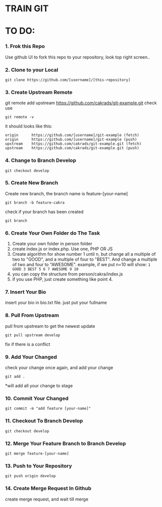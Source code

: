 # TRAIN GIT


# TO DO:

### 1. Frok this Repo
Use github UI to fork this repo to your repository, look top right screen..

### 2. Clone to your Local 
```
git clone https://github.com/[username]/[this-repository]
```

### 3. Create Upstream Remote
git remote add upstream https://github.com/cakrads/git-example.git
check use 
```
git remote -v
```

it should looks like this:
```
origin      https://github.com/[username]/git-example (fetch)
origin      https://github.com/[username]/git-example (push)
upstream    https://github.com/cakrads/git-example.git (fetch)
upstream    https://github.com/cakrads/git-example.git (push)
```

### 4. Change to Branch Develop  
```
git checkout develop
```

### 5. Create New Branch
Create new branch, the branch name is feature-[your-name]
```
git branch -b feature-cakra
```

check if your branch has been created
```
git branch
```

### 6. Create Your Own Folder do The Task
1. Create your own folder in person folder
2. create index.js or index.php. Use one, PHP OR JS
3. Create algorithm for show number 1 until n, 
but change all a multiple of two to "GOOD", and a multiple of four to "BEST".
And change a multiple of two and four to "AWESOME".
example, if we put n=10 will show:
```1 GOOD 3 BEST 5 6 7 AWESOME 9 10```
4. you can copy the structure from person/cakra/index.js
5. if you use PHP, just create something like point 4.

### 7. Insert Your Bio
insert your bio in bio.txt file.
just put your fullname

### 8. Pull From Upstream
pull from upstream to get the newest update
```
git pull upstream develop
```
fix if there is a conflict

### 9. Add Your Changed
check your change once again, and add your change 
```
git add .
```
*will add all your change to stage

### 10. Commit Your Changed
```
git commit -m "add feature [your-name]"
```

### 11. Checkout To Branch Develop
```
git checkout develop
```

### 12. Merge Your Feature Branch to Branch Develop
```
git merge feature-[your-name]
```

### 13. Push to Your Repository
```
git push origin develop
```

### 14. Create Merge Request In Github
create merge request, and wait till merge
